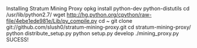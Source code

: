 Installing Stratum Mining Proxy
opkg install python-dev python-distutils
cd /usr/lib/python2.7/
wget http://hg.python.org/cpython/raw-file/4ebe1ede981e/Lib/py_compile.py
cd ~
git clone git://github.com/slush0/stratum-mining-proxy.git
cd stratum-mining-proxy/
python distribute_setup.py
python setup.py develop
./mining_proxy.py  SUCESS!
